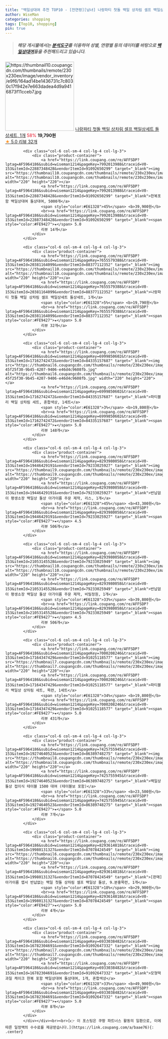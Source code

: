 ```yaml
---
title: "백일상대여 추천 TOP10 - [전연령][남녀] 나랑파티 첫돌 백일 상차림 셀프 백일상세트 돌상세트, 1개"
author: WiseMan
categories: shopping
tags: [Top10, shopping]
pin: true
---
```


> ##### 해당 게시물에서는 [**분석도구**](https://itemscout.io/)를 이용하여 **성별**, **연령별** 등의 데이터를 바탕으로 [**백일상대여**](https://link.coupang.com/a/baae76)들을 추천해드리고 있습니다.
<div class="container"><div class="row">
            <div class="col-6 col-sm-4 col-lg-4 col-lg-3">
                <div class="product-container">
                    <a href="https://link.coupang.com/re/AFFSDP?lptag=AF5964186&subid=wiseman1214&pageKey=7655579388&traceid=V0-153&itemId=20381164099&vendorItemId=88377112352" target="_blank"><img src="https://thumbnail10.coupangcdn.com/thumbnails/remote/230x230ex/image/vendor_inventory/e9f6/164ad14be1436731c7c8030c17f942e7e663dadea4d9a9416873f11cceb7.jpg" alt="https://thumbnail10.coupangcdn.com/thumbnails/remote/230x230ex/image/vendor_inventory/e9f6/164ad14be1436731c7c8030c17f942e7e663dadea4d9a9416873f11cceb7.jpg" width="220" height="220"></a>
                    <a href="https://link.coupang.com/re/AFFSDP?lptag=AF5964186&subid=wiseman1214&pageKey=7655579388&traceid=V0-153&itemId=20381164099&vendorItemId=88377112352" target="_blank">나랑파티 첫돌 백일 상차림 셀프 백일상세트 돌상세트, 1개</a>
                    <span style="color:#E61328">58%</span> <b>19,790원</b>
                    <br><a href="https://link.coupang.com/re/AFFSDP?lptag=AF5964186&subid=wiseman1214&pageKey=7655579388&traceid=V0-153&itemId=20381164099&vendorItemId=88377112352" target="_blank"><span style="color:#FE9427">★</span> 5.0
                    리뷰 32개</a>
                </div>
            </div>
            
            <div class="col-6 col-sm-4 col-lg-4 col-lg-3">
                <div class="product-container">
                    <a href="https://link.coupang.com/re/AFFSDP?lptag=AF5964186&subid=wiseman1214&pageKey=7992013988&traceid=V0-153&itemId=22887348428&vendorItemId=91092650299" target="_blank"><img src="https://thumbnail10.coupangcdn.com/thumbnails/remote/230x230ex/image/vendor_inventory/2ecb/b3c524db645931d31a5f5a04b2da5d54e918ddd3a2c61962c3fde8c1c23b.jpg" alt="https://thumbnail10.coupangcdn.com/thumbnails/remote/230x230ex/image/vendor_inventory/2ecb/b3c524db645931d31a5f5a04b2da5d54e918ddd3a2c61962c3fde8c1c23b.jpg" width="220" height="220"></a>
                    <a href="https://link.coupang.com/re/AFFSDP?lptag=AF5964186&subid=wiseman1214&pageKey=7992013988&traceid=V0-153&itemId=22887348428&vendorItemId=91092650299" target="_blank">한복포함 백일상대여 돌상대여, 5000개</a>
                    <span style="color:#E61328">45%</span> <b>39,900원</b>
                    <br><a href="https://link.coupang.com/re/AFFSDP?lptag=AF5964186&subid=wiseman1214&pageKey=7992013988&traceid=V0-153&itemId=22887348428&vendorItemId=91092650299" target="_blank"><span style="color:#FE9427">★</span> 5.0
                    리뷰 14개</a>
                </div>
            </div>
            
            <div class="col-6 col-sm-4 col-lg-4 col-lg-3">
                <div class="product-container">
                    <a href="https://link.coupang.com/re/AFFSDP?lptag=AF5964186&subid=wiseman1214&pageKey=7655579388&traceid=V0-153&itemId=20381164099&vendorItemId=88377112352" target="_blank"><img src="https://thumbnail10.coupangcdn.com/thumbnails/remote/230x230ex/image/vendor_inventory/e9f6/164ad14be1436731c7c8030c17f942e7e663dadea4d9a9416873f11cceb7.jpg" alt="https://thumbnail10.coupangcdn.com/thumbnails/remote/230x230ex/image/vendor_inventory/e9f6/164ad14be1436731c7c8030c17f942e7e663dadea4d9a9416873f11cceb7.jpg" width="220" height="220"></a>
                    <a href="https://link.coupang.com/re/AFFSDP?lptag=AF5964186&subid=wiseman1214&pageKey=7655579388&traceid=V0-153&itemId=20381164099&vendorItemId=88377112352" target="_blank">나랑파티 첫돌 백일 상차림 셀프 백일상세트 돌상세트, 1개</a>
                    <span style="color:#E61328">5%</span> <b>19,790원</b>
                    <br><a href="https://link.coupang.com/re/AFFSDP?lptag=AF5964186&subid=wiseman1214&pageKey=7655579388&traceid=V0-153&itemId=20381164099&vendorItemId=88377112352" target="_blank"><span style="color:#FE9427">★</span> 5.0
                    리뷰 32개</a>
                </div>
            </div>
            
            <div class="col-6 col-sm-4 col-lg-4 col-lg-3">
                <div class="product-container">
                    <a href="https://link.coupang.com/re/AFFSDP?lptag=AF5964186&subid=wiseman1214&pageKey=6999850602&traceid=V0-153&itemId=17162742472&vendorItemId=84335157687" target="_blank"><img src="https://thumbnail6.coupangcdn.com/thumbnails/remote/230x230ex/image/retail/images/203975747347193-45f25f30-9b45-4207-9406-e46d4c9608fb.jpg" alt="https://thumbnail6.coupangcdn.com/thumbnails/remote/230x230ex/image/retail/images/203975747347193-45f25f30-9b45-4207-9406-e46d4c9608fb.jpg" width="220" height="220"></a>
                    <a href="https://link.coupang.com/re/AFFSDP?lptag=AF5964186&subid=wiseman1214&pageKey=6999850602&traceid=V0-153&itemId=17162742472&vendorItemId=84335157687" target="_blank">파티블리 백일 상차림 세트, 혼합색상, 1세트</a>
                    <span style="color:#E61328">3%</span> <b>19,800원</b>
                    <br><a href="https://link.coupang.com/re/AFFSDP?lptag=AF5964186&subid=wiseman1214&pageKey=6999850602&traceid=V0-153&itemId=17162742472&vendorItemId=84335157687" target="_blank"><span style="color:#FE9427">★</span> 5.0
                    리뷰 148개</a>
                </div>
            </div>
            
            <div class="col-6 col-sm-4 col-lg-4 col-lg-3">
                <div class="product-container">
                    <a href="https://link.coupang.com/re/AFFSDP?lptag=AF5964186&subid=wiseman1214&pageKey=8293980058&traceid=V0-153&itemId=19446429191&vendorItemId=79233025927" target="_blank"><img src="https://thumbnail9.coupangcdn.com/thumbnails/remote/230x230ex/image/vendor_inventory/7786/6f8b0bf4801ec3dd02625f1abf20d2295f0f4ffd59a7812a9a4b0b0102d1.jpg" alt="https://thumbnail9.coupangcdn.com/thumbnails/remote/230x230ex/image/vendor_inventory/7786/6f8b0bf4801ec3dd02625f1abf20d2295f0f4ffd59a7812a9a4b0b0102d1.jpg" width="220" height="220"></a>
                    <a href="https://link.coupang.com/re/AFFSDP?lptag=AF5964186&subid=wiseman1214&pageKey=8293980058&traceid=V0-153&itemId=19446429191&vendorItemId=79233025927" target="_blank">반납없이 평생소장 백일상 돌상 아가이름 주문 제작, 리스, 1개</a>
                    <span style="color:#E61328">45%</span> <b>43,300원</b>
                    <br><a href="https://link.coupang.com/re/AFFSDP?lptag=AF5964186&subid=wiseman1214&pageKey=8293980058&traceid=V0-153&itemId=19446429191&vendorItemId=79233025927" target="_blank"><span style="color:#FE9427">★</span> 4.5
                    리뷰 506개</a>
                </div>
            </div>
            
            <div class="col-6 col-sm-4 col-lg-4 col-lg-3">
                <div class="product-container">
                    <a href="https://link.coupang.com/re/AFFSDP?lptag=AF5964186&subid=wiseman1214&pageKey=8293980058&traceid=V0-153&itemId=21053145528&vendorItemId=79233025949" target="_blank"><img src="https://thumbnail10.coupangcdn.com/thumbnails/remote/230x230ex/image/vendor_inventory/6c33/ec1efe1d0e027c47e42539651a4f7d909b4a0f8fecb52393ac116d5caa40.jpg" alt="https://thumbnail10.coupangcdn.com/thumbnails/remote/230x230ex/image/vendor_inventory/6c33/ec1efe1d0e027c47e42539651a4f7d909b4a0f8fecb52393ac116d5caa40.jpg" width="220" height="220"></a>
                    <a href="https://link.coupang.com/re/AFFSDP?lptag=AF5964186&subid=wiseman1214&pageKey=8293980058&traceid=V0-153&itemId=21053145528&vendorItemId=79233025949" target="_blank">반납없이 평생소장 백일상 돌상 아가이름 주문 제작, 비밀정원, 1개</a>
                    <span style="color:#E61328">33%</span> <b>39,800원</b>
                    <br><a href="https://link.coupang.com/re/AFFSDP?lptag=AF5964186&subid=wiseman1214&pageKey=8293980058&traceid=V0-153&itemId=21053145528&vendorItemId=79233025949" target="_blank"><span style="color:#FE9427">★</span> 4.5
                    리뷰 506개</a>
                </div>
            </div>
            
            <div class="col-6 col-sm-4 col-lg-4 col-lg-3">
                <div class="product-container">
                    <a href="https://link.coupang.com/re/AFFSDP?lptag=AF5964186&subid=wiseman1214&pageKey=7000208246&traceid=V0-153&itemId=17164347429&vendorItemId=91025118577" target="_blank"><img src="https://thumbnail7.coupangcdn.com/thumbnails/remote/230x230ex/image/vendor_inventory/bf4c/d9270d2cec93e6bd419c22c1925b186f14492354c1e55b8effe0cfaed618.jpg" alt="https://thumbnail7.coupangcdn.com/thumbnails/remote/230x230ex/image/vendor_inventory/bf4c/d9270d2cec93e6bd419c22c1925b186f14492354c1e55b8effe0cfaed618.jpg" width="220" height="220"></a>
                    <a href="https://link.coupang.com/re/AFFSDP?lptag=AF5964186&subid=wiseman1214&pageKey=7000208246&traceid=V0-153&itemId=17164347429&vendorItemId=91025118577" target="_blank">파티블리 백일상 상차림 세트, 목련, 1세트</a>
                    <span style="color:#E61328">34%</span> <b>19,800원</b>
                    <br><a href="https://link.coupang.com/re/AFFSDP?lptag=AF5964186&subid=wiseman1214&pageKey=7000208246&traceid=V0-153&itemId=17164347429&vendorItemId=91025118577" target="_blank"><span style="color:#FE9427">★</span> 5.0
                    리뷰 431개</a>
                </div>
            </div>
            
            <div class="col-6 col-sm-4 col-lg-4 col-lg-3">
                <div class="product-container">
                    <a href="https://link.coupang.com/re/AFFSDP?lptag=AF5964186&subid=wiseman1214&pageKey=7425755945&traceid=V0-153&itemId=19274640523&vendorItemId=86389748275" target="_blank"><img src="https://thumbnail8.coupangcdn.com/thumbnails/remote/230x230ex/image/vendor_inventory/a03c/ce27c169b938880ab7b6a5d57ee01cb7c24dd523ef876be9a945cb1577df.png" alt="https://thumbnail8.coupangcdn.com/thumbnails/remote/230x230ex/image/vendor_inventory/a03c/ce27c169b938880ab7b6a5d57ee01cb7c24dd523ef876be9a945cb1577df.png" width="220" height="220"></a>
                    <a href="https://link.coupang.com/re/AFFSDP?lptag=AF5964186&subid=wiseman1214&pageKey=7425755945&traceid=V0-153&itemId=19274640523&vendorItemId=86389748275" target="_blank">백일상 돌상 접이식 테이블 1500 대여 (테이블보 포함)</a>
                    <span style="color:#E61328">33%</span> <b>23,500원</b>
                    <br><a href="https://link.coupang.com/re/AFFSDP?lptag=AF5964186&subid=wiseman1214&pageKey=7425755945&traceid=V0-153&itemId=19274640523&vendorItemId=86389748275" target="_blank"><span style="color:#FE9427">★</span> 5.0
                    리뷰 7개</a>
                </div>
            </div>
            
            <div class="col-6 col-sm-4 col-lg-4 col-lg-3">
                <div class="product-container">
                    <a href="https://link.coupang.com/re/AFFSDP?lptag=AF5964186&subid=wiseman1214&pageKey=8293614818&traceid=V0-153&itemId=19980131327&vendorItemId=87078424549" target="_blank"><img src="https://thumbnail6.coupangcdn.com/thumbnails/remote/230x230ex/image/vendor_inventory/d008/418e0f527889e3a6bcd77be7b05237e69c3e7ccf31cb1e7031605d139ba7.png" alt="https://thumbnail6.coupangcdn.com/thumbnails/remote/230x230ex/image/vendor_inventory/d008/418e0f527889e3a6bcd77be7b05237e69c3e7ccf31cb1e7031605d139ba7.png" width="220" height="220"></a>
                    <a href="https://link.coupang.com/re/AFFSDP?lptag=AF5964186&subid=wiseman1214&pageKey=8293614818&traceid=V0-153&itemId=19980131327&vendorItemId=87078424549" target="_blank">[판매] 아가이름 엽서 반납없는 백일 첫돌 상차림 셀프 백일상 돌상, 9.분홍목련, 1개</a>
                    <span style="color:#E61328">18%</span> <b>29,900원</b>
                    <br><a href="https://link.coupang.com/re/AFFSDP?lptag=AF5964186&subid=wiseman1214&pageKey=8293614818&traceid=V0-153&itemId=19980131327&vendorItemId=87078424549" target="_blank"><span style="color:#FE9427">★</span> 5.0
                    리뷰 4개</a>
                </div>
            </div>
            
            <div class="col-6 col-sm-4 col-lg-4 col-lg-3">
                <div class="product-container">
                    <a href="https://link.coupang.com/re/AFFSDP?lptag=AF5964186&subid=wiseman1214&pageKey=6933038482&traceid=V0-153&itemId=16782304691&vendorItemId=91092647332" target="_blank"><img src="https://thumbnail7.coupangcdn.com/thumbnails/remote/230x230ex/image/vendor_inventory/3d4f/cd63e95f44ba9df7f4516531a33ae57e55f7d0d0c09ca8b0c5f750dbc8e4.jpg" alt="https://thumbnail7.coupangcdn.com/thumbnails/remote/230x230ex/image/vendor_inventory/3d4f/cd63e95f44ba9df7f4516531a33ae57e55f7d0d0c09ca8b0c5f750dbc8e4.jpg" width="220" height="220"></a>
                    <a href="https://link.coupang.com/re/AFFSDP?lptag=AF5964186&subid=wiseman1214&pageKey=6933038482&traceid=V0-153&itemId=16782304691&vendorItemId=91092647332" target="_blank">모형떡 과일 케이크 한복 포함 백일상대여 돌상대여, 1개, 혼합색상</a>
                    <span style="color:#E61328">33%</span> <b>49,900원</b>
                    <br><a href="https://link.coupang.com/re/AFFSDP?lptag=AF5964186&subid=wiseman1214&pageKey=6933038482&traceid=V0-153&itemId=16782304691&vendorItemId=91092647332" target="_blank"><span style="color:#FE9427">★</span> 5.0
                    리뷰 8개</a>
                </div>
            </div>
            </div></div><br><br>[👉 이 포스팅은 쿠팡 파트너스 활동의 일환으로, 이에 따른 일정액의 수수료를 제공받습니다.](https://link.coupang.com/a/baae76){: .center}